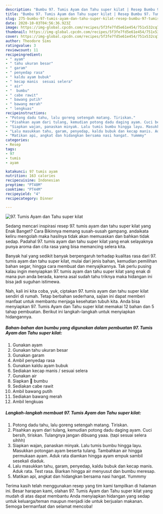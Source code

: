 ```yaml
---
description: "Bumbu 97. Tumis Ayam dan Tahu super kilat | Resep Bumbu 97. Tumis Ayam dan Tahu super kilat Yang Enak Banget"
title: "Bumbu 97. Tumis Ayam dan Tahu super kilat | Resep Bumbu 97. Tumis Ayam dan Tahu super kilat Yang Enak Banget"
slug: 275-bumbu-97-tumis-ayam-dan-tahu-super-kilat-resep-bumbu-97-tumis-ayam-dan-tahu-super-kilat-yang-enak-banget
date: 2020-10-03T04:56:36.923Z
image: https://img-global.cpcdn.com/recipes/5f3fe7fd5e61e454/751x532cq70/97-tumis-ayam-dan-tahu-super-kilat-foto-resep-utama.jpg
thumbnail: https://img-global.cpcdn.com/recipes/5f3fe7fd5e61e454/751x532cq70/97-tumis-ayam-dan-tahu-super-kilat-foto-resep-utama.jpg
cover: https://img-global.cpcdn.com/recipes/5f3fe7fd5e61e454/751x532cq70/97-tumis-ayam-dan-tahu-super-kilat-foto-resep-utama.jpg
author: Theodore Sims
ratingvalue: 3
reviewcount: 11
recipeingredient:
- " ayam"
- " tahu ukuran besar"
- " garam"
- " penyedap rasa"
- " kaldu ayam bubuk"
- " kecap manis  sesuai selera"
- " air"
- "  bumbu"
- " cabe rawit"
- " bawang putih"
- " bawang merah"
- " lengkuas"
recipeinstructions:
- "Potong dadu tahu, lalu goreng setengah matang. Tiriskan."
- "Pisahkan ayam dari tulang, kemudian potong dadu daging ayam. Cuci bersih, tiriskan. Tulangnya jangan dibuang yaaa. (tapi sesuai selera sihhh)"
- "Siapkan wajan, panaskan minyak. Lalu tumis bumbu hingga layu. Masukkan potongan ayam beserta tulang. Tambahkan air hingga permukaan ayam. Aduk rata diamkan hingga ayam empuk sambil sesekali diaduk."
- "Lalu masukkan tahu, garam, penyedap, kaldu bubuk dan kecap manis. Aduk rata. Test rasa. Biarkan hingga air menyusut dan bumbu meresap."
- "Matikan api, angkat dan hidangkan bersama nasi hangat. Yummmy"
categories:
- Resep
tags:
- 97
- tumis
- ayam

katakunci: 97 tumis ayam 
nutrition: 163 calories
recipecuisine: Indonesian
preptime: "PT40M"
cooktime: "PT44M"
recipeyield: "4"
recipecategory: Dinner

---
```



![97. Tumis Ayam dan Tahu super kilat](https://img-global.cpcdn.com/recipes/5f3fe7fd5e61e454/751x532cq70/97-tumis-ayam-dan-tahu-super-kilat-foto-resep-utama.jpg)

Sedang mencari inspirasi resep 97. tumis ayam dan tahu super kilat yang Enak Banget? Cara Bikinnya memang susah-susah gampang. andaikata keliru mengolah maka hasilnya tidak akan memuaskan dan bahkan tidak sedap. Padahal 97. tumis ayam dan tahu super kilat yang enak selayaknya punya aroma dan cita rasa yang bisa memancing selera kita.

Banyak hal yang sedikit banyak berpengaruh terhadap kualitas rasa dari 97. tumis ayam dan tahu super kilat, mulai dari jenis bahan, kemudian pemilihan bahan segar, hingga cara membuat dan menyajikannya. Tak perlu pusing kalau ingin menyiapkan 97. tumis ayam dan tahu super kilat yang enak di mana pun anda berada, karena asal sudah tahu triknya maka hidangan ini bisa jadi suguhan istimewa.




Nah, kali ini kita coba, yuk, ciptakan 97. tumis ayam dan tahu super kilat sendiri di rumah. Tetap berbahan sederhana, sajian ini dapat memberi manfaat untuk membantu menjaga kesehatan tubuh kita. Anda bisa menyiapkan 97. Tumis Ayam dan Tahu super kilat memakai 12 bahan dan 5 tahap pembuatan. Berikut ini langkah-langkah untuk menyiapkan hidangannya.

<!--inarticleads1-->

##### Bahan-bahan dan bumbu yang digunakan dalam pembuatan 97. Tumis Ayam dan Tahu super kilat:

1. Gunakan  ayam
1. Gunakan  tahu ukuran besar
1. Gunakan  garam
1. Ambil  penyedap rasa
1. Gunakan  kaldu ayam bubuk
1. Sediakan  kecap manis / sesuai selera
1. Gunakan  air
1. Siapkan  📎 bumbu
1. Sediakan  cabe rawit
1. Ambil  bawang putih
1. Sediakan  bawang merah
1. Ambil  lengkuas




<!--inarticleads2-->

##### Langkah-langkah membuat 97. Tumis Ayam dan Tahu super kilat:

1. Potong dadu tahu, lalu goreng setengah matang. Tiriskan.
1. Pisahkan ayam dari tulang, kemudian potong dadu daging ayam. Cuci bersih, tiriskan. Tulangnya jangan dibuang yaaa. (tapi sesuai selera sihhh)
1. Siapkan wajan, panaskan minyak. Lalu tumis bumbu hingga layu. Masukkan potongan ayam beserta tulang. Tambahkan air hingga permukaan ayam. Aduk rata diamkan hingga ayam empuk sambil sesekali diaduk.
1. Lalu masukkan tahu, garam, penyedap, kaldu bubuk dan kecap manis. Aduk rata. Test rasa. Biarkan hingga air menyusut dan bumbu meresap.
1. Matikan api, angkat dan hidangkan bersama nasi hangat. Yummmy




Terima kasih telah menggunakan resep yang tim kami tampilkan di halaman ini. Besar harapan kami, olahan 97. Tumis Ayam dan Tahu super kilat yang mudah di atas dapat membantu Anda menyiapkan hidangan yang sedap untuk keluarga/teman maupun menjadi ide untuk berjualan makanan. Semoga bermanfaat dan selamat mencoba!
